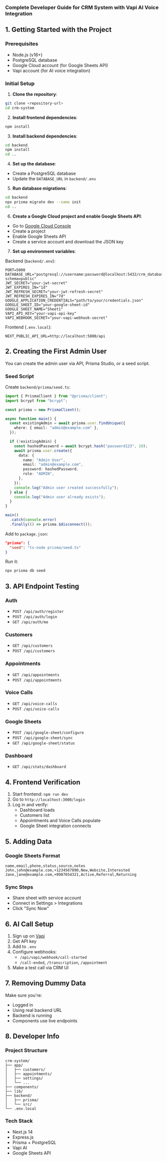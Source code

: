 ### Complete Developer Guide for CRM System with Vapi AI Voice Integration

## 1. Getting Started with the Project

### Prerequisites

- Node.js (v16+)
- PostgreSQL database
- Google Cloud account (for Google Sheets API)
- Vapi account (for AI voice integration)

### Initial Setup

1. **Clone the repository**:

```bash
git clone <repository-url>
cd crm-system
```

2. **Install frontend dependencies**:

```bash
npm install
```

3. **Install backend dependencies**:

```bash
cd backend
npm install
cd ..
```

4. **Set up the database**:

- Create a PostgreSQL database
- Update the `DATABASE_URL` in `backend/.env`

5. **Run database migrations**:

```bash
cd backend
npx prisma migrate dev --name init
cd ..
```

6. **Create a Google Cloud project and enable Google Sheets API**:

- Go to [Google Cloud Console](https://console.cloud.google.com/)
- Create a project
- Enable Google Sheets API
- Create a service account and download the JSON key

7. **Set up environment variables**:

Backend (`backend/.env`):

```env
PORT=5000
DATABASE_URL="postgresql://username:password@localhost:5432/crm_database?schema=public"
JWT_SECRET="your-jwt-secret"
JWT_EXPIRES_IN="1d"
JWT_REFRESH_SECRET="your-jwt-refresh-secret"
JWT_REFRESH_EXPIRES_IN="7d"
GOOGLE_APPLICATION_CREDENTIALS="path/to/your/credentials.json"
GOOGLE_SHEET_ID="your-google-sheet-id"
GOOGLE_SHEET_NAME="Sheet1"
VAPI_API_KEY="your-vapi-api-key"
VAPI_WEBHOOK_SECRET="your-vapi-webhook-secret"
```

Frontend (`.env.local`):

```env
NEXT_PUBLIC_API_URL=http://localhost:5000/api
```

## 2. Creating the First Admin User

You can create the admin user via API, Prisma Studio, or a seed script.

### Seed Script

Create `backend/prisma/seed.ts`:

```ts
import { PrismaClient } from "@prisma/client";
import bcrypt from "bcrypt";

const prisma = new PrismaClient();

async function main() {
  const existingAdmin = await prisma.user.findUnique({
    where: { email: "admin@example.com" },
  });

  if (!existingAdmin) {
    const hashedPassword = await bcrypt.hash("password123", 10);
    await prisma.user.create({
      data: {
        name: "Admin User",
        email: "admin@example.com",
        password: hashedPassword,
        role: "ADMIN",
      },
    });
    console.log("Admin user created successfully");
  } else {
    console.log("Admin user already exists");
  }
}

main()
  .catch(console.error)
  .finally(() => prisma.$disconnect());
```

Add to `package.json`:

```json
"prisma": {
  "seed": "ts-node prisma/seed.ts"
}
```

Run it:

```bash
npx prisma db seed
```

## 3. API Endpoint Testing

### Auth

- `POST /api/auth/register`
- `POST /api/auth/login`
- `GET /api/auth/me`

### Customers

- `GET /api/customers`
- `POST /api/customers`

### Appointments

- `GET /api/appointments`
- `POST /api/appointments`

### Voice Calls

- `GET /api/voice-calls`
- `POST /api/voice-calls`

### Google Sheets

- `POST /api/google-sheet/configure`
- `POST /api/google-sheet/sync`
- `GET /api/google-sheet/status`

### Dashboard

- `GET /api/stats/dashboard`

## 4. Frontend Verification

1. Start frontend: `npm run dev`
2. Go to `http://localhost:3000/login`
3. Log in and verify:
   - Dashboard loads
   - Customers list
   - Appointments and Voice Calls populate
   - Google Sheet integration connects

## 5. Adding Data

### Google Sheets Format

```csv
name,email,phone,status,source,notes
John,john@example.com,+1234567890,New,Website,Interested
Jane,jane@example.com,+0987654321,Active,Referral,Returning
```

### Sync Steps

- Share sheet with service account
- Connect in Settings > Integrations
- Click "Sync Now"

## 6. AI Call Setup

1. Sign up on [Vapi](https://vapi.ai)
2. Get API key
3. Add to `.env`
4. Configure webhooks:
   - `/api/vapi/webhook/call-started`
   - `/call-ended`, `/transcription`, `/appointment`
5. Make a test call via CRM UI

## 7. Removing Dummy Data

Make sure you're:

- Logged in
- Using real backend URL
- Backend is running
- Components use live endpoints

## 8. Developer Info

### Project Structure

```plaintext
crm-system/
├── app/
│   ├── customers/
│   ├── appointments/
│   ├── settings/
│   └── ...
├── components/
├── lib/
├── backend/
│   ├── prisma/
│   └── src/
└── .env.local
```

### Tech Stack

- Next.js 14
- Express.js
- Prisma + PostgreSQL
- Vapi AI
- Google Sheets API
